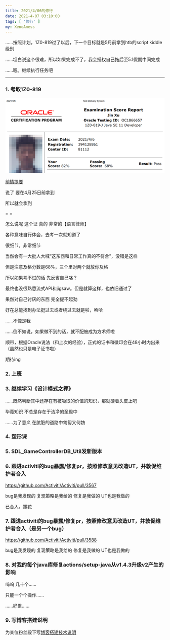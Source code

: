 ```yaml
---
title: 2021/4/06的修行
date: 2021-4-07 03:10:00
tags: [ '修行' ]
my: XenoAmess
---
```


……按照计划，1Z0-819过了以后，下一个目标就是5月前拿到htb的script kiddle级别

……坦白说这个很难，所以如果完成不了，我会授权自己拖后至5.1假期中间完成

……嗯。继续执行任务吧

---

### 1. 考取1Z0-819

![1Z0-819](/resources/20210406修行/1Z0-819.png)

[前情提要](/2021/03/14/20210314OracleJavaSE11专业证书限时促销/)

说了 要在4月25日前拿到

所以就会拿到

= =

怎么说呢 这个证 真的 非常的【语言律师】

各种意味自行体会，去考一次就知道了

很细节。非常细节

当然会有一大批人大喊“这东西和日常工作真的不符合”，没错是这样

但是注意及格分数是68%，三个里对两个就放你及格

所以如果考不过的话 先反省自己咯？

最终也没很熟悉流式API和jigsaw。但是就算这样，也依旧通过了

果然对自己讨厌的东西 完全提不起劲

好在总能找到办法挺过去或者绕过去就是啦，哈哈

……不愧是我

……倒不如说，如果做不到的话，就不配被成为方术师啦

顺带，根据Oracle说法（和上次的经验），正式的证书和徽印会在48小时内出来（虽然也只是电子证书啦）

期待ing

### 2. 上班

### 3. 继续学习《设计模式之禅》

……既然判断其中还存在有被吸取的价值的知识，那就硬着头皮上吧

毕竟知识 不总是存在于洁净的圣殿中

……为了意义 在肮脏的道路中匍匐又何妨

### 4. 塑形课

### 5. SDL_GameControllerDB_Util发新版本

### 6. 跟进activiti的bug暴露/修复pr，按照修改意见改造UT，并敦促维护者合入

https://github.com/Activiti/Activiti/pull/3567

bug是我发现的 复现策略是我给的 修复是我做的 UT也是我做的

已合入。撒花

### 7. 跟进activiti的bug暴露/修复pr，按照修改意见改造UT，并敦促维护者合入（是另一个bug）

https://github.com/Activiti/Activiti/pull/3588

bug是我发现的 复现策略是我给的 修复是我做的 UT也是我做的

### 8. 对我的每个java库修复actions/setup-java从v1.4.3升级v2产生的影响

呜呜 几十个……

只能一个个操作……

……好累……

### 9. 写博客搭建说明

为某位粉丝殿下写[博客搭建技术说明](/2021/04/07/20210407博客搭建技术说明/)
